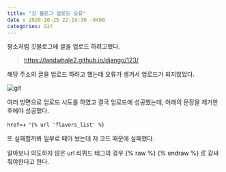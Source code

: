 ```yaml
---
title: "깃 블로그 업로드 오류"
date : 2020-10-25 22:19:30 -0400
categories: Git
---
```



평소처럼 깃블로그에 글을 업로드 하려고했다.

> https://landwhale2.github.io/django/123/

해당 주소의 글을 업로드 하려고 했는데 오류가 생겨서 업로드가 되지않았다.

![git](https://user-images.githubusercontent.com/43875634/96828174-18cf5400-1472-11eb-8f62-8bc02eb963c5.PNG)


여러 방면으로 업로드 시도를 하였고 결국 업로드에 성공했는데, 아래의 문장을 제거한 후에야 성공했다.

```href=```+ ```"{% url 'flavors_list' %}```

또 실패할까봐 일부로 떼어 놨는데 저 코드 때문에 실패했다.

알아보니 의도하지 않은 url 리퀴드 태그의 경우 {% raw %} {% endraw %}  로 감싸줘야한다고 한다.



